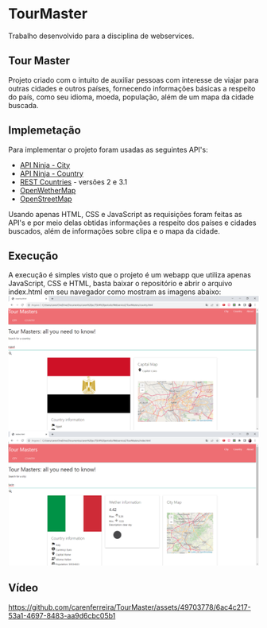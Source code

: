 # TourMaster
Trabalho desenvolvido para a disciplina de webservices.
## Tour Master
Projeto criado com o intuito de auxiliar pessoas com interesse de viajar para outras cidades e outros países, fornecendo informações básicas a respeito do país, como seu idioma, moeda, população, além de um mapa da cidade buscada.
## Implemetação
Para implementar o projeto foram usadas as seguintes API's:
* [API Ninja - City](https://api-ninjas.com/api/city)
* [API Ninja - Country](https://api-ninjas.com/api/country)
* [REST Countries](https://restcountries.com/) - versões 2 e 3.1
* [OpenWetherMap](https://openweathermap.org/api)
* [OpenStreetMap](https://www.openstreetmap.org/)

Usando apenas HTML, CSS e JavaScript as requisições foram feitas as API's e por meio delas obtidas informações a respeito dos países e cidades buscados, além de informações sobre clipa e o mapa da cidade. 

## Execução
A execução é simples visto que o projeto é um webapp que utiliza apenas JavaScript, CSS e HTML, basta baixar o repositório e abrir o arquivo index.html em seu navegador como mostram as imagens abaixo:
![Alt text](tela/buscaCidade.png)
![Alt text](tela/buscaPais.png)

## Vídeo
https://github.com/carenferreira/TourMaster/assets/49703778/6ac4c217-53a1-4697-8483-aa9d6cbc05b1

